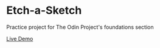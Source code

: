 # Etch-a-Sketch
Practice project for The Odin Project's foundations section


[Live Demo](https://jokieh.github.io/Etch-a-Sketch/)
